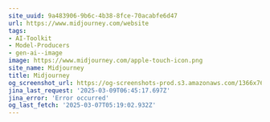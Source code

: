 ```yaml
---
site_uuid: 9a483906-9b6c-4b38-8fce-70acabfe6d47
url: https://www.midjourney.com/website
tags:
- AI-Toolkit
- Model-Producers
- gen-ai--image
image: https://www.midjourney.com/apple-touch-icon.png
site_name: Midjourney
title: Midjourney
og_screenshot_url: https://og-screenshots-prod.s3.amazonaws.com/1366x768/80/false/8619549a6912c68d5cbd733e4698ec6d69230412e60e2975eb927c791d7737ec.jpeg
jina_last_request: '2025-03-09T06:45:17.697Z'
jina_error: 'Error occurred'
og_last_fetch: '2025-03-07T05:19:02.932Z'
---
```


